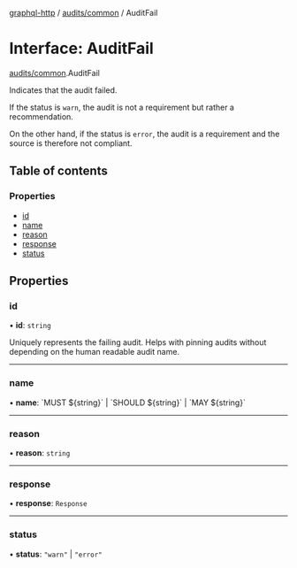 [graphql-http](../README.md) / [audits/common](../modules/audits_common.md) / AuditFail

# Interface: AuditFail

[audits/common](../modules/audits_common.md).AuditFail

Indicates that the audit failed.

If the status is `warn`, the audit is not a requirement but rather a recommendation.

On the other hand, if the status is `error`, the audit is a requirement and the source
is therefore not compliant.

## Table of contents

### Properties

- [id](audits_common.AuditFail.md#id)
- [name](audits_common.AuditFail.md#name)
- [reason](audits_common.AuditFail.md#reason)
- [response](audits_common.AuditFail.md#response)
- [status](audits_common.AuditFail.md#status)

## Properties

### id

• **id**: `string`

Uniquely represents the failing audit. Helps with pinning audits
without depending on the human readable audit name.

___

### name

• **name**: \`MUST ${string}\` \| \`SHOULD ${string}\` \| \`MAY ${string}\`

___

### reason

• **reason**: `string`

___

### response

• **response**: `Response`

___

### status

• **status**: ``"warn"`` \| ``"error"``
